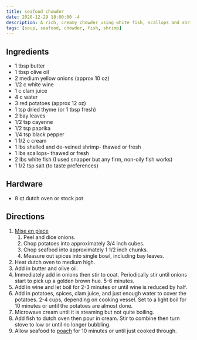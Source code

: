 ```yaml
---
title: seafood chowder
date: 2020-12-29 18:00:00 -4
description: A rich, creamy chowder using white fish, scallops and shrimp. Serves 4-6.
tags: [soup, seafood, chowder, fish, shrimp]
---
```



## Ingredients

- 1 tbsp butter
- 1 tbsp olive oil
- 2 medium yellow onions (approx 10 oz)
- 1/2 c white wine
- 1 c clam juice
- 4 c water
- 3 red potatoes (approx 12 oz)
- 1 tsp dried thyme (or 1 tbsp fresh)
- 2 bay leaves
- 1/2 tsp cayenne
- 1/2 tsp paprika
- 1/4 tsp black pepper
- 1 1/2 c cream
- 1 lbs shelled and de-veined shrimp- thawed or fresh
- 1 lbs scallops- thawed or fresh
- 2 lbs white fish (I used snapper but any firm, non-oily fish works)
- 1 1/2 tsp salt (to taste preferences)

## Hardware

- 8 qt dutch oven or stock pot

## Directions

1. [Mise en place](/concepts/kitchen-glossary#mis-en-place)
   1. Peel and dice onions.
   2. Chop potatoes into approximately 3/4 inch cubes.
   3. Chop seafood into approximately 1 1/2 inch chunks.
   4. Measure out spices into single bowl, including bay leaves.
2. Heat dutch oven to medium high.
3. Add in butter and olive oil.
4. Immediately add in onions then stir to coat. Periodically stir until onions start to pick up a golden brown hue. 5-6 minutes.
5. Add in wine and let boil for 2-3 minutes or until wine is reduced by half.
6. Add in potatoes, spices, clam juice, and just enough water to cover the potatoes. 2-4 cups, depending on cooking vessel. Set to a light boil for 10 minutes or until the potatoes are almost done.
7. Microwave cream until it is steaming but not quite boiling.
8. Add fish to dutch oven then pour in cream. Stir to combine then turn stove to low or until no longer bubbling.
9. Allow seafood to [poach](/concepts/kitchen-glossary#poach) for 10 minutes or until just cooked through.
